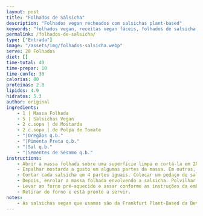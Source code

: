 ```yaml
---
layout: post
title: "Folhados de Salsicha"
description: "Folhados vegan recheados com salsichas plant-based"
keywords: "folhados vegan, receitas vegan fáceis, folhados de salsicha vegan, entradas vegan, snacks rápidos vegan, folhados rápidos, receitas plant-based, lanches vegan, jantar vegan fácil, almoço vegan, receitas saudáveis, receitas com massa folhada, Folhados vegan, Receitas com massa folhada, Snacks rápidos vegan, Folhados de salsicha, Entradas vegan, Receita fácil de folhados de salsicha vegan, Como fazer folhados plant-based com massa folhada, Snacks rápidos e veganos para festas, Entradas veganas com salsichas plant-based, Folhados vegan com sementes de sésamo e mostarda, Receita prática de folhados para jantares e lanches, Folhados simples e rápidos para um almoço vegan, Massa folhada em receitas veganas, Receitas de lanches plant-based, Snacks veganos para festas e encontros, Salsichas vegan em receitas práticas, Pratos rápidos e fáceis sem carne, Como usar massa folhada em receitas salgadas, Polpa de tomate em entradas veganas, Receita económica de snacks vegan, Pimenta e orégãos em pratos veganos, Receitas rápidas com ingredientes acessíveis"
permalink: /folhados-de-salsicha/
type: ["Entrada"]
image: "/assets/img/folhados-salsicha.webp"
serve: 20 Folhados
diet: []
time-total: 40
time-prepar: 10
time-confe: 30
calorias: 80
proteinas: 2.8
lipidos: 4.9
hidratos: 5.3
author: original
ingredients:
    - 1 | Massa Folhada
    - 5 | Salsichas Vegan
    - 2 c.sopa | de Mostarda
    - 2 c.sopa | de Polpa de Tomate
    - "|Oregãos q.b."
    - "|Pimenta Preta q.b."
    - "|Sal q.b."
    - "|Sementes de Sésamo q.b."
instructions:
    - Abrir a massa folhada sobre uma superfície limpa e cortá-la em 20 partes iguais utilizando uma faca ou um cortador de pizza.
    - Espalhar mostarda a gosto em algumas partes da massa. Em outras, distribuir polpa de tomate temperada com uma pitada de pimenta preta, orégãos e sal.
    - Cortar cada salsicha em 4 partes iguais. Colocar um pedaço de salsicha sobre cada porção de massa folhada.
    - Depois, enrolar a massa folhada envolvendo a salsicha. Polvilhar sementes de sésamo por cima para decorar.
    - Levar ao forno pré-aquecido e assar conforme as instruções da embalagem da massa folhada (geralmente, 180°C por 30 minutos).
    - Retirar do forno e está pronto a servir.
notes:
    - As salsichas vegan que usamos são da Frankfurt Plant-Based da Better balance.
---
```


